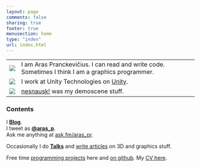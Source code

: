```yaml
---
layout: page
comments: false
sharing: true
footer: true
menusection: home
type: "index"
url: index.html
---
```


<table class="no-border">
<tr>
<td>
<img style="margin:0" src="/img/logo-aras-64-sq.png" />
</td><td>I am Aras Pranckevičius. I can read and write code. Sometimes I think I am a graphics programmer.</td>
</tr>
<tr>
<td><a href="http://unity3d.com"><img style="margin:0" src="/img/logo-unity-64-sq.png" /></a></td><td>I work at Unity Technologies on <a href="http://unity3d.com">Unity</a>.</td>
</tr>
<tr>
<td><a href="http://www.nesnausk.org"><img style="margin:0" src="/img/logo-nesnausk-64-sq.png" /></a></td><td><a href="http://www.nesnausk.org">nesnausk!</a> was my demoscene stuff.</td>
</tr>
</table>

### Contents

I [**Blog**](/blog).<br/>
I tweet as [**@aras_p**](http://twitter.com/aras_p).<br/>
Ask me anything at [ask.fm/aras_pr](http://ask.fm/aras_pr).

Occasionally I do [**Talks**](texts/talks.html) and [write articles](texts/index.html) on 3D and graphics stuff.

Free time [programming projects](/proj.html) here and [on github](https://github.com/aras-p). My [CV here](/cv.html).
